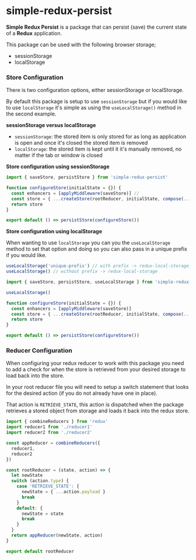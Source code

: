 # simple-redux-persist

**Simple Redux Persist** is a package that can persist (save) the current state of a **Redux** application.

This package can be used with the following browser storage;

- sessionStorage
- localStorage

### Store Configuration

There is two configuration options, either sessionStorage or localStorage.

By default this package is setup to use `sessionStorage` but if you would like to use `localStorage` it's simple as using the `useLocalStorage()` method in the second example.

**sessionStorage versus localStorage**

- `sessionStorage`: the stored item is only stored for as long as application is open and once it's closed the stored item is removed
- `localStorage`: the stored item is kept until it it's manually removed, no matter if the tab or window is closed

**Store configuration using sessionStorage**

```js
import { saveStore, persistStore } from 'simple-redux-persist'

function configureStore(initialState = {}) {
  const enhancers = [applyMiddleware(saveStore)] //
  const store = { ...createStore(rootReducer, initialState, compose(...enhancers)) }
  return store
}

export default () => persistStore(configureStore())
```

**Store configuration using localStorage**

When wanting to use `localStorage` you can you the `useLocalStorage` method to set that option and doing so you can also pass in a unique prefix if you would like.

```js
useLocalStorage('unique-prefix') // with prefix -> redux-local-storage-unique-prefix
useLocalStorage() // without prefix -> redux-local-storage
```

```js
import { saveStore, persistStore, useLocalStorage } from 'simple-redux-persist'

useLocalStorage()

function configureStore(initialState = {}) {
  const enhancers = [applyMiddleware(saveStore)]
  const store = { ...createStore(rootReducer, initialState, compose(...enhancers)) }
  return store
}

export default () => persistStore(configureStore())
```

### Reducer Configuration
When configuring your redux reducer to work with this package you need to add a check for when the store is retrieved from your desired storage to load back into the store.

In your root reducer file you will need to setup a switch statement that looks for the desired action (if you do not already have one in place).

That action is `RETRIEVE_STATE`, this action is dispatched when the package retrieves a stored object from storage and loads it back into the redux store.

```js
import { combineReducers } from 'redux'
import reducer1 from './reducer1'
import reducer2 from './reducer2'

const appReducer = combineReducers({
  reducer1,
  reducer2
})

const rootReducer = (state, action) => {
  let newState
  switch (action.type) {
    case 'RETRIEVE_STATE': {
      newState = { ...action.payload }
      break
    }
    default: {
      newState = state
      break
    }
  }
  return appReducer(newState, action)
}

export default rootReducer
```
